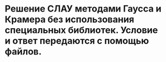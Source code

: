 # Решение СЛАУ методами Гаусса и Крамера без использования специальных библиотек. Условие и ответ передаются с помощью файлов. 
